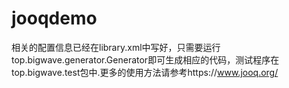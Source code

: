 # jooqdemo
相关的配置信息已经在library.xml中写好，只需要运行top.bigwave.generator.Generator即可生成相应的代码，测试程序在top.bigwave.test包中.更多的使用方法请参考https://www.jooq.org/
